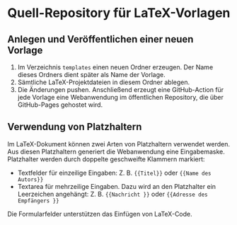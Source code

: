 # Quell-Repository für LaTeX-Vorlagen

## Anlegen und Veröffentlichen einer neuen Vorlage

1. Im Verzeichnis `templates` einen neuen Ordner erzeugen. Der Name dieses Ordners dient später als Name der Vorlage.
1. Sämtliche LaTeX-Projektdateien in diesem Ordner ablegen.
1. Die Änderungen pushen. Anschließend erzeugt eine GitHub-Action für jede Vorlage eine Webanwendung im öffentlichen Repository, die über GitHub-Pages gehostet wird.

## Verwendung von Platzhaltern

Im LaTeX-Dokument können zwei Arten von Platzhaltern verwendet werden. Aus diesen Platzhaltern generiert die Webanwendung eine Eingabemaske. Platzhalter werden durch doppelte geschweifte Klammern markiert:

- Textfelder für einzeilige Eingaben: Z. B. `{{Titel}}` oder `{{Name des Autors}}`
- Textarea für mehrzeilige Eingaben. Dazu wird an den Platzhalter ein Leerzeichen angehängt: Z. B. `{{Nachricht }}` oder `{{Adresse des Empfängers }}`

Die Formularfelder unterstützen das Einfügen von LaTeX-Code.
